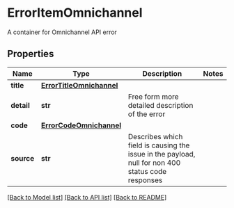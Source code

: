 # ErrorItemOmnichannel

A container for Omnichannel API error
## Properties
Name | Type | Description | Notes
------------ | ------------- | ------------- | -------------
**title** | [**ErrorTitleOmnichannel**](ErrorTitleOmnichannel.md) |  | 
**detail** | **str** | Free form more detailed description of the error | 
**code** | [**ErrorCodeOmnichannel**](ErrorCodeOmnichannel.md) |  | 
**source** | **str** | Describes which field is causing the issue in the payload, null for non 400 status code responses | 

[[Back to Model list]](../README.md#documentation-for-models) [[Back to API list]](../README.md#documentation-for-api-endpoints) [[Back to README]](../README.md)


